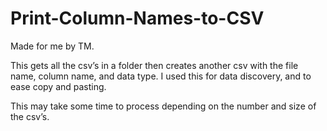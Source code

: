 # Print-Column-Names-to-CSV

Made for me by TM.

This gets all the csv’s in a folder then creates another csv with the file name, column name, and data type. I used this for data discovery, and to ease copy and pasting.

This may take some time to process depending on the number and size of the csv’s.
